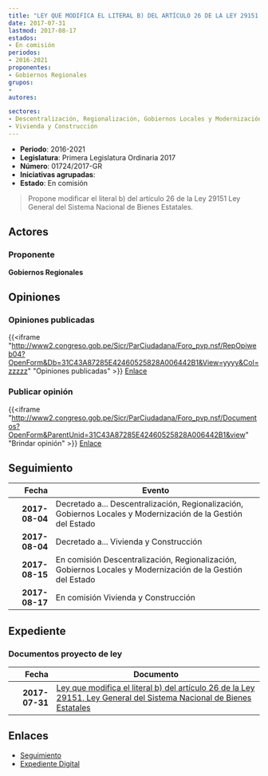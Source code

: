 ```yaml
---
title: "LEY QUE MODIFICA EL LITERAL B) DEL ARTÍCULO 26 DE LA LEY 29151 LEY GENERAL DEL SISTEMA NACIONAL DE BIENES ESTATALES."
date: 2017-07-31
lastmod: 2017-08-17
estados:
- En comisión
periodos:
- 2016-2021
proponentes:
- Gobiernos Regionales
grupos:
- 
autores:

sectores:
- Descentralización, Regionalización, Gobiernos Locales y Modernización de la Gestión del Estado
- Vivienda y Construcción
---
```

- **Periodo**: 2016-2021
- **Legislatura**: Primera Legislatura Ordinaria 2017
- **Número**: 01724/2017-GR
- **Iniciativas agrupadas**: 
- **Estado**: En comisión

> Propone modificar el literal b) del artículo 26 de la Ley 29151 Ley General del Sistema Nacional de Bienes Estatales.


## Actores

### Proponente

**Gobiernos Regionales**

## Opiniones

### Opiniones publicadas

{{<iframe "http://www2.congreso.gob.pe/Sicr/ParCiudadana/Foro_pvp.nsf/RepOpiweb04?OpenForm&Db=31C43A87285E42460525828A006442B1&View=yyyy&Col=zzzzz" "Opiniones publicadas" >}}
[Enlace](http://www2.congreso.gob.pe/Sicr/ParCiudadana/Foro_pvp.nsf/RepOpiweb04?OpenForm&Db=31C43A87285E42460525828A006442B1&View=yyyy&Col=zzzzz)

### Publicar opinión

{{<iframe "http://www2.congreso.gob.pe/Sicr/ParCiudadana/Foro_pvp.nsf/Documentos?OpenForm&ParentUnid=31C43A87285E42460525828A006442B1&view" "Brindar opinión" >}}
[Enlace](http://www2.congreso.gob.pe/Sicr/ParCiudadana/Foro_pvp.nsf/Documentos?OpenForm&ParentUnid=31C43A87285E42460525828A006442B1&view)


## Seguimiento

| Fecha | Evento |
|------:|--------|
| **2017-08-04** | Decretado a... Descentralización, Regionalización, Gobiernos Locales y Modernización de la Gestión del Estado |
| **2017-08-04** | Decretado a... Vivienda y Construcción |
| **2017-08-15** | En comisión Descentralización, Regionalización, Gobiernos Locales y Modernización de la Gestión del Estado |
| **2017-08-17** | En comisión Vivienda y Construcción |

## Expediente

### Documentos proyecto de ley

| Fecha | Documento |
|------:|-----------|
| **2017-07-31** | [Ley que modifica el literal b) del artículo 26 de la Ley 29151, Ley General del Sistema Nacional de Bienes Estatales](http://www.leyes.congreso.gob.pe/Documentos/2016_2021/Proyectos_de_Ley_y_de_Resoluciones_Legislativas/PL0172420170731..pdf) |

## Enlaces

- [Seguimiento](http://www2.congreso.gob.pe/Sicr/TraDocEstProc/CLProLey2016.nsf/f7fff46988ca05b1052578e100829cc7/73f5ed1ed1e197480525816e0069a52d?OpenDocument)
- [Expediente Digital](http://www2.congreso.gob.pe/Sicr/TraDocEstProc/CLProLey2016.nsf/f7fff46988ca05b1052578e100829cc7/73f5ed1ed1e197480525816e0069a52d?OpenDocument&Click=05257FB7005EB655.eb71d0cf91d8294e05256cdf006b5706/$Body/0.1C6C)

